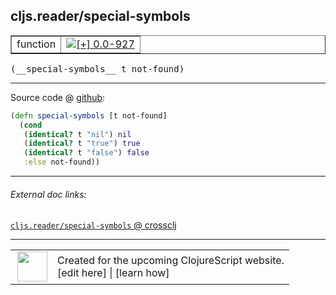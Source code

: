 ## cljs.reader/special-symbols



 <table border="1">
<tr>
<td>function</td>
<td><a href="https://github.com/cljsinfo/cljs-api-docs/tree/0.0-927"><img valign="middle" alt="[+] 0.0-927" title="Added in 0.0-927" src="https://img.shields.io/badge/+-0.0--927-lightgrey.svg"></a> </td>
</tr>
</table>


 <samp>
(__special-symbols__ t not-found)<br>
</samp>

---







Source code @ [github](https://github.com/clojure/clojurescript/blob/r1844/src/cljs/cljs/reader.cljs#L312-L317):

```clj
(defn special-symbols [t not-found]
  (cond
   (identical? t "nil") nil
   (identical? t "true") true
   (identical? t "false") false
   :else not-found))
```

<!--
Repo - tag - source tree - lines:

 <pre>
clojurescript @ r1844
└── src
    └── cljs
        └── cljs
            └── <ins>[reader.cljs:312-317](https://github.com/clojure/clojurescript/blob/r1844/src/cljs/cljs/reader.cljs#L312-L317)</ins>
</pre>

-->

---



###### External doc links:

[`cljs.reader/special-symbols` @ crossclj](http://crossclj.info/fun/cljs.reader.cljs/special-symbols.html)<br>

---

 <table>
<tr><td>
<img valign="middle" align="right" width="48px" src="http://i.imgur.com/Hi20huC.png">
</td><td>
Created for the upcoming ClojureScript website.<br>
[edit here] | [learn how]
</td></tr></table>

[edit here]:https://github.com/cljsinfo/cljs-api-docs/blob/master/cljsdoc/cljs.reader_special-symbols.cljsdoc
[learn how]:https://github.com/cljsinfo/cljs-api-docs/wiki/cljsdoc-files

<!--

This information was too distracting to show to readers, but I'll leave it
commented here since it is helpful to:

- pretty-print the data used to generate this document
- and show how to retrieve that data



The API data for this symbol:

```clj
{:ns "cljs.reader",
 :name "special-symbols",
 :type "function",
 :signature ["[t not-found]"],
 :source {:code "(defn special-symbols [t not-found]\n  (cond\n   (identical? t \"nil\") nil\n   (identical? t \"true\") true\n   (identical? t \"false\") false\n   :else not-found))",
          :title "Source code",
          :repo "clojurescript",
          :tag "r1844",
          :filename "src/cljs/cljs/reader.cljs",
          :lines [312 317]},
 :full-name "cljs.reader/special-symbols",
 :full-name-encode "cljs.reader_special-symbols",
 :history [["+" "0.0-927"]]}

```

Retrieve the API data for this symbol:

```clj
;; from Clojure REPL
(require '[clojure.edn :as edn])
(-> (slurp "https://raw.githubusercontent.com/cljsinfo/cljs-api-docs/catalog/cljs-api.edn")
    (edn/read-string)
    (get-in [:symbols "cljs.reader/special-symbols"]))
```

-->
